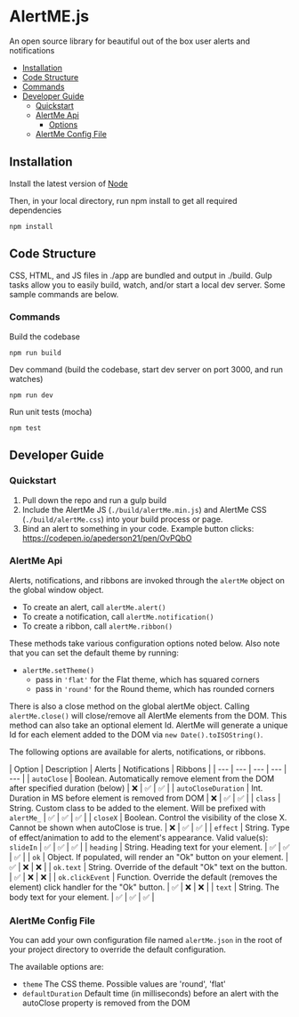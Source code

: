 # AlertME.js
An open source library for beautiful out of the box user alerts and notifications

* [Installation](#installation)
* [Code Structure](#code-structure)
* [Commands](#commands)
* [Developer Guide](#developer-guide)
  * [Quickstart](#dev-quickstart)
  * [AlertMe Api](#dev-api)
    * [Options](#dev-options)
  * [AlertMe Config File](#config-file)

<a name='installation'></a>
## Installation
Install the latest version of [Node](https://nodejs.org)

Then, in your local directory, run npm install to get all required dependencies
```
npm install
```

<a name='code-structure'></a>
## Code Structure
CSS, HTML, and JS files in ./app are bundled and output in ./build. Gulp tasks allow you to easily build, watch, and/or start a local dev server. Some sample commands are below.

<a name='commands'></a>
### Commands
Build the codebase
```
npm run build
```

Dev command (build the codebase, start dev server on port 3000, and run watches)
```
npm run dev
```

Run unit tests (mocha)
```
npm test
```

<a name='developer-guide'></a>
## Developer Guide
<a name='dev-quickstart'></a>
### Quickstart
1. Pull down the repo and run a gulp build
2. Include the AlertMe JS (`./build/alertMe.min.js`) and AlertMe CSS (`./build/alertMe.css`) into your build process or page.
3. Bind an alert to something in your code. Example button clicks: https://codepen.io/apederson21/pen/OvPQbO

<a name='dev-api'></a>
### AlertMe Api
Alerts, notifications, and ribbons are invoked through the `alertMe` object on the global window object.

* To create an alert, call `alertMe.alert()`
* To create a notification, call `alertMe.notification()`
* To create a ribbon, call `alertMe.ribbon()`

These methods take various configuration options noted below. Also note that you can set the default theme by running:
* `alertMe.setTheme()`
  * pass in `'flat'` for the Flat theme, which has squared corners
  * pass in `'round'` for the Round theme, which has rounded corners

There is also a close method on the global alertMe object. Calling `alertMe.close()` will close/remove all AlertMe elements from the DOM. This method can also take an optional element Id. AlertMe will generate a unique Id for each element added to the DOM via `new Date().toISOString()`.

The following options are available for alerts, notifications, or ribbons.

<a name='dev-options'></a>
| Option | Description | Alerts | Notifications | Ribbons |
| --- | --- | --- | --- | --- |
| `autoClose` | Boolean. Automatically remove element from the DOM after specified duration (below) | ❌ | ✅ | ✅ |
| `autoCloseDuration` | Int. Duration in MS before element is removed from DOM | ❌ | ✅ | ✅ |
| `class` | String. Custom class to be added to the element. Will be prefixed with `alertMe_` | ✅ | ✅ | ✅ |
| `closeX` | Boolean. Control the visibility of the close X. Cannot be shown when autoClose is true. | ❌ | ✅ | ✅ |
| `effect` | String. Type of effect/animation to add to the element's appearance. Valid value(s): `slideIn` | ✅ | ✅ | ✅ |
| `heading` | String. Heading text for your element. | ✅ | ✅ | ✅ |
| `ok` | Object. If populated, will render an "Ok" button on your element. | ✅ | ❌ | ❌ |
| `ok.text` | String. Override of the default "Ok" text on the button. | ✅ | ❌ | ❌ |
| `ok.clickEvent` | Function. Override the default (removes the element) click handler for the "Ok" button. | ✅ | ❌ | ❌ |
| `text` | String. The body text for your element. | ✅ | ✅ | ✅ |

<a name='config-file'></a>
### AlertMe Config File
You can add your own configuration file named `alertMe.json` in the root of your project directory to override the default configuration.

The available options are:
* `theme` The CSS theme. Possible values are 'round', 'flat'
* `defaultDuration` Default time (in milliseconds) before an alert with the autoClose property is removed from the DOM